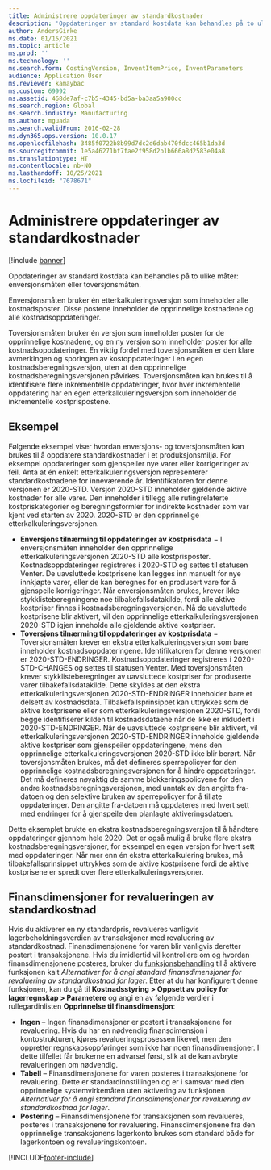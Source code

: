 ```yaml
---
title: Administrere oppdateringer av standardkostnader
description: 'Oppdateringer av standard kostdata kan behandles på to ulike måter: enversjonsmåten eller toversjonsmåten.'
author: AndersGirke
ms.date: 01/15/2021
ms.topic: article
ms.prod: ''
ms.technology: ''
ms.search.form: CostingVersion, InventItemPrice, InventParameters
audience: Application User
ms.reviewer: kamaybac
ms.custom: 69992
ms.assetid: 468de7af-c7b5-4345-bd5a-ba3aa5a900cc
ms.search.region: Global
ms.search.industry: Manufacturing
ms.author: mguada
ms.search.validFrom: 2016-02-28
ms.dyn365.ops.version: 10.0.17
ms.openlocfilehash: 3485f0722b8b99d7dc2d6dab470fdcc465b1da3d
ms.sourcegitcommit: 1e5a46271bf7fae2f958d2b1b666a8d2583e04a8
ms.translationtype: HT
ms.contentlocale: nb-NO
ms.lasthandoff: 10/25/2021
ms.locfileid: "7678671"
---
```

# <a name="manage-standard-cost-updates"></a>Administrere oppdateringer av standardkostnader

[!include [banner](../includes/banner.md)]

Oppdateringer av standard kostdata kan behandles på to ulike måter: enversjonsmåten eller toversjonsmåten.

Enversjonsmåten bruker én etterkalkuleringsversjon som inneholder alle kostnadsposter. Disse postene inneholder de opprinnelige kostnadene og alle kostnadsoppdateringer.

Toversjonsmåten bruker én versjon som inneholder poster for de opprinnelige kostnadene, og en ny versjon som inneholder poster for alle kostnadsoppdateringer. En viktig fordel med toversjonsmåten er den klare avmerkingen og sporingen av kostoppdateringer i en egen kostnadsberegningsversjon, uten at den opprinnelige kostnadsberegningsversjonen påvirkes. Toversjonsmåten kan brukes til å identifisere flere inkrementelle oppdateringer, hvor hver inkrementelle oppdatering har en egen etterkalkuleringsversjon som inneholder de inkrementelle kostprispostene.

## <a name="example"></a>Eksempel

Følgende eksempel viser hvordan enversjons- og toversjonsmåten kan brukes til å oppdatere standardkostnader i et produksjonsmiljø. For eksempel oppdateringer som gjenspeiler nye varer eller korrigeringer av feil. Anta at én enkelt etterkalkuleringsversjon representerer standardkostnadene for inneværende år. Identifikatoren for denne versjonen er 2020-STD. Versjon 2020-STD inneholder gjeldende aktive kostnader for alle varer. Den inneholder i tillegg alle rutingrelaterte kostpriskategorier og beregningsformler for indirekte kostnader som var kjent ved starten av 2020. 2020-STD er den opprinnelige etterkalkuleringsversjonen.

- **Enversjons tilnærming til oppdateringer av kostprisdata** − I enversjonsmåten inneholder den opprinnelige etterkalkuleringsversjonen 2020-STD alle kostprisposter. Kostnadsoppdateringer registreres i 2020-STD og settes til statusen Venter. De uavsluttede kostprisene kan legges inn manuelt for nye innkjøpte varer, eller de kan beregnes for en produsert vare for å gjenspeile korrigeringer. Når enversjonsmåten brukes, krever ikke stykklisteberegningene noe tilbakefallsdatakilde, fordi alle aktive kostpriser finnes i kostnadsberegningsversjonen. Nå de uavsluttede kostprisene blir aktivert, vil den opprinnelige etterkalkuleringsversjonen 2020-STD igjen inneholde alle gjeldende aktive kostpriser.
- **Toversjons tilnærming til oppdateringer av kostprisdata** − Toversjonsmåten krever en ekstra etterkalkuleringsversjon som bare inneholder kostnadsoppdateringene. Identifikatoren for denne versjonen er 2020-STD-ENDRINGER. Kostnadsoppdateringer registreres i 2020-STD-CHANGES og settes til statusen Venter. Med toversjonsmåten krever stykklisteberegninger av uavsluttede kostpriser for produserte varer tilbakefallsdatakilde. Dette skyldes at den ekstra etterkalkuleringsversjonen 2020-STD-ENDRINGER inneholder bare et delsett av kostnadsdata. Tilbakefallsprinsippet kan uttrykkes som de aktive kostprisene eller som etterkalkuleringsversjonen 2020-STD, fordi begge identifiserer kilden til kostnadsdataene når de ikke er inkludert i 2020-STD-ENDRINGER. Når de uavsluttede kostprisene blir aktivert, vil etterkalkuleringsversjonen 2020-STD-ENDRINGER inneholde gjeldende aktive kostpriser som gjenspeiler oppdateringene, mens den opprinnelige etterkalkuleringsversjonen 2020-STD ikke blir berørt. Når toversjonsmåten brukes, må det defineres sperrepolicyer for den opprinnelige kostnadsberegningsversjonen for å hindre oppdateringer. Det må defineres nøyaktig de samme blokkeringspolicyene for den andre kostnadsberegningsversjonen, med unntak av den angitte fra-datoen og den selektive bruken av sperrepolicyer for å tillate oppdateringer. Den angitte fra-datoen må oppdateres med hvert sett med endringer for å gjenspeile den planlagte aktiveringsdatoen.

Dette eksemplet brukte en ekstra kostnadsberegningsversjon til å håndtere oppdateringer gjennom hele 2020. Det er også mulig å bruke flere ekstra kostnadsberegningsversjoner, for eksempel en egen versjon for hvert sett med oppdateringer. Når mer enn én ekstra etterkalkulering brukes, må tilbakefallsprinsippet uttrykkes som de aktive kostprisene fordi de aktive kostprisene er spredt over flere etterkalkuleringsversjoner.

## <a name="financial-dimensions-for-the-standard-cost-revaluation"></a>Finansdimensjoner for revalueringen av standardkostnad

Hvis du aktiverer en ny standardpris, revalueres vanligvis lagerbeholdningsverdien av transaksjoner med revaluering av standardkostnad. Finansdimensjonene for varen blir vanligvis deretter postert i transaksjonene. Hvis du imidlertid vil kontrollere om og hvordan finansdimensjonene posteres, bruker du [funksjonsbehandling](../../fin-ops-core/fin-ops/get-started/feature-management/feature-management-overview.md) til å aktivere funksjonen kalt *Alternativer for å angi standard finansdimensjoner for revaluering av standardkostnad for lager*. Etter at du har konfigurert denne funksjonen, kan du gå til **Kostnadsstyring > Oppsett av policy for lagerregnskap > Parametere** og angi en av følgende verdier i rullegardinlisten **Opprinnelse til finansdimensjon**:

- **Ingen** – Ingen finansdimensjoner er postert i transaksjonene for revaluering. Hvis du har en nødvendig finansdimensjon i kontostrukturen, kjøres revalueringsprosessen likevel, men den oppretter regnskapsoppføringer som ikke har noen finansdimensjoner. I dette tilfellet får brukerne en advarsel først, slik at de kan avbryte revalueringen om nødvendig.
- **Tabell** – Finansdimensjonene for varen posteres i transaksjonene for revaluering. Dette er standardinnstillingen og er i samsvar med den opprinnelige systemvirkemåten uten aktivering av funksjonen *Alternativer for å angi standard finansdimensjoner for revaluering av standardkostnad for lager*.
- **Postering** – Finansdimensjonene for transaksjonen som revalueres, posteres i transaksjonene for revaluering. Finansdimensjonene fra den opprinnelige transaksjonens lagerkonto brukes som standard både for lagerkontoen og revalueringskontoen.


[!INCLUDE[footer-include](../../includes/footer-banner.md)]
